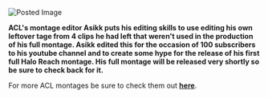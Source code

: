 ![Posted Image](http://www.aclpro.com.au/images/articleimages/AsikkLeftovers.jpg)





**ACL's montage editor Asikk puts his editing skills to use editing his own leftover tage from 4 clips he had left that weren't used in the production of his full montage. Asikk edited this for the occasion of 100 subscribers to his youtube channel and to create some hype for the release of his first full Halo Reach montage. His full montage will be released very shortly so be sure to check back for it.**










For more ACL montages be sure to check them out 
[**here**](http://www.youtube.com/view_play_list?p=40BFC7FDC2376248).